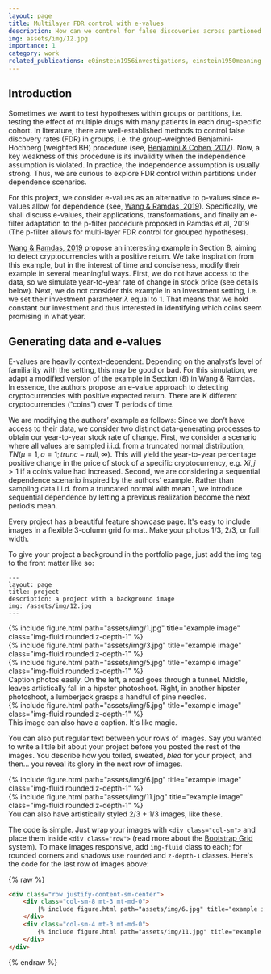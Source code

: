 ```yaml
---
layout: page
title: Multilayer FDR control with e-values
description: How can we control for false discoveries across partioned data?
img: assets/img/12.jpg
importance: 1
category: work
related_publications: e0instein1956investigations, einstein1950meaning
---
```


## Introduction

Sometimes we want to test hypotheses within groups or partitions, i.e. testing the effect of multiple drugs with many patients in each drug-specific cohort. In literature, there are well-established methods to control false discovery rates (FDR) in groups, i.e. the group-weighted Benjamini-Hochberg (weighted BH) procedure (see, [Benjamini & Cohen, 2017](https://academic.oup.com/biostatistics/article/18/1/91/2555340)). Now, a key weakness of this procedure is its invalidity when the independence assumption is violated. In practice, the independence assumption is usually strong. Thus, we are curious to explore FDR control within partitions under dependence scenarios. 

For this project, we consider e-values as an alternative to p-values since e-values allow for dependence (see, [Wang & Ramdas, 2019](https://academic.oup.com/jrsssb/article/84/3/822/7056146)). Specifically, we shall discuss e-values, their applications, transformations, and finally an e-filter adaptation to the p-filter procedure proposed in Ramdas et al, 2019 (The p-filter allows for multi-layer FDR control for grouped hypotheses).

[Wang & Ramdas, 2019](https://academic.oup.com/jrsssb/article/84/3/822/7056146) propose an interesting example in Section 8, aiming to detect cryptocurrencies with a positive return. We take inspiration from this example, but in the interest of time and conciseness, modify their example in several meaningful ways. First, we do not have access to the data, so we simulate year-to-year rate of change in stock price (see details below). Next, we do not consider this example in an investment setting, i.e. we set their investment parameter $\lambda$ equal to 1. That means that we hold constant our investment and thus interested in identifying which coins seem promising in what year.

## Generating data and e-values
E-values are heavily context-dependent. Depending on the analyst’s level of familiarity with the setting, this may be good or bad. For this simulation, we adapt a modified version of the example in Section (8) in Wang & Ramdas. In essence, the authors propose an e-value approach to detecting cryptocurrencies with positive expected return. There are K different cryptocurrencies (“coins”) over T periods of time.

We are modifying the authors’ example as follows: Since we don’t have access to their data, we consider two distinct data-generating processes to obtain our year-to-year stock rate of change. First, we consider a scenario where all values are sampled i.i.d. from a truncated normal distribution, $TN(\mu=1,\sigma=1;trunc-null,\infty)$. This will yield the year-to-year percentage positive change in the price of stock of a specific cryptocurrency, e.g. $Xi,j>1$ if a coin’s value had increased. Second, we are considering a sequential dependence scenario inspired by the authors’ example. Rather than sampling data i.i.d. from a truncated normal with mean 1, we introduce sequential dependence by letting a previous realization become the next period’s mean.



















Every project has a beautiful feature showcase page.
It's easy to include images in a flexible 3-column grid format.
Make your photos 1/3, 2/3, or full width.

To give your project a background in the portfolio page, just add the img tag to the front matter like so:

    ---
    layout: page
    title: project
    description: a project with a background image
    img: /assets/img/12.jpg
    ---

<div class="row">
    <div class="col-sm mt-3 mt-md-0">
        {% include figure.html path="assets/img/1.jpg" title="example image" class="img-fluid rounded z-depth-1" %}
    </div>
    <div class="col-sm mt-3 mt-md-0">
        {% include figure.html path="assets/img/3.jpg" title="example image" class="img-fluid rounded z-depth-1" %}
    </div>
    <div class="col-sm mt-3 mt-md-0">
        {% include figure.html path="assets/img/5.jpg" title="example image" class="img-fluid rounded z-depth-1" %}
    </div>
</div>
<div class="caption">
    Caption photos easily. On the left, a road goes through a tunnel. Middle, leaves artistically fall in a hipster photoshoot. Right, in another hipster photoshoot, a lumberjack grasps a handful of pine needles.
</div>
<div class="row">
    <div class="col-sm mt-3 mt-md-0">
        {% include figure.html path="assets/img/5.jpg" title="example image" class="img-fluid rounded z-depth-1" %}
    </div>
</div>
<div class="caption">
    This image can also have a caption. It's like magic.
</div>

You can also put regular text between your rows of images.
Say you wanted to write a little bit about your project before you posted the rest of the images.
You describe how you toiled, sweated, *bled* for your project, and then... you reveal its glory in the next row of images.


<div class="row justify-content-sm-center">
    <div class="col-sm-8 mt-3 mt-md-0">
        {% include figure.html path="assets/img/6.jpg" title="example image" class="img-fluid rounded z-depth-1" %}
    </div>
    <div class="col-sm-4 mt-3 mt-md-0">
        {% include figure.html path="assets/img/11.jpg" title="example image" class="img-fluid rounded z-depth-1" %}
    </div>
</div>
<div class="caption">
    You can also have artistically styled 2/3 + 1/3 images, like these.
</div>


The code is simple.
Just wrap your images with `<div class="col-sm">` and place them inside `<div class="row">` (read more about the <a href="https://getbootstrap.com/docs/4.4/layout/grid/">Bootstrap Grid</a> system).
To make images responsive, add `img-fluid` class to each; for rounded corners and shadows use `rounded` and `z-depth-1` classes.
Here's the code for the last row of images above:

{% raw %}
```html
<div class="row justify-content-sm-center">
    <div class="col-sm-8 mt-3 mt-md-0">
        {% include figure.html path="assets/img/6.jpg" title="example image" class="img-fluid rounded z-depth-1" %}
    </div>
    <div class="col-sm-4 mt-3 mt-md-0">
        {% include figure.html path="assets/img/11.jpg" title="example image" class="img-fluid rounded z-depth-1" %}
    </div>
</div>
```
{% endraw %}

